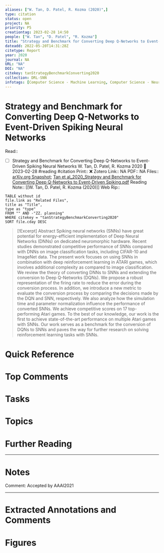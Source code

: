```yaml
---
aliases: ["W. Tan, D. Patel, R. Kozma (2020)",]
type: citation
status: open
project: NA
priority: P5
creationtag: 2023-02-28 14:50
people: ["W. Tan", "D. Patel", "R. Kozma"]
title: "Strategy and Benchmark for Converting Deep Q-Networks to Event-Driven Spiking Neural Networks"
dateadd: 2022-05-20T14:31:28Z
citetype: Report
year: 2020
journal: NA
URL: "NA"
DOI: "NA"
citekey: tanStrategyBenchmarkConverting2020
collection: DRL-SNN
infotags: [Computer Science - Machine Learning, Computer Science - Neural and Evolutionary Computing]
---
```


# Strategy and Benchmark for Converting Deep Q-Networks to Event-Driven Spiking Neural Networks
Read:: 
- [ ] Strategy and Benchmark for Converting Deep Q-Networks to Event-Driven Spiking Neural Networks W. Tan, D. Patel, R. Kozma 2020 🛫 2023-02-28 #reading #citation
Print::  ❌
Zotero Link:: NA
PDF:: NA
Files:: [arXiv.org Snapshot](file:///C:%5CUsers%5Cmichaelt%5CInsync%5Cm@tarlton.info%5CGoogle%20Drive%5C06.%20Zotero%5Cstorage%5CKLPSY28B%5C2009.html); [Tan et al_2020_Strategy and Benchmark for Converting Deep Q-Networks to Event-Driven Spiking.pdf](file:///C:%5CUsers%5Cmichaelt%5CInsync%5Cm@tarlton.info%5CGoogle%20Drive%5C06.%20Zotero%5Cstorage%5CDWXSVHH6%5CTan%20et%20al_2020_Strategy%20and%20Benchmark%20for%20Converting%20Deep%20Q-Networks%20to%20Event-Driven%20Spiking.pdf)
Reading Note:: [[W. Tan, D. Patel, R. Kozma (2020)]]
Web Rip:: 

```dataview
TABLE without id
file.link as "Related Files",
title as "Title",
type as "type"
FROM "" AND -"ZZ. planning"
WHERE citekey = "tanStrategyBenchmarkConverting2020" 
SORT file.cday DESC
```


> [!Excerpt] Abstract
> Spiking neural networks (SNNs) have great potential for energy-efficient implementation of Deep Neural Networks (DNNs) on dedicated neuromorphic hardware. Recent studies demonstrated competitive performance of SNNs compared with DNNs on image classification tasks, including CIFAR-10 and ImageNet data. The present work focuses on using SNNs in combination with deep reinforcement learning in ATARI games, which involves additional complexity as compared to image classification. We review the theory of converting DNNs to SNNs and extending the conversion to Deep Q-Networks (DQNs). We propose a robust representation of the firing rate to reduce the error during the conversion process. In addition, we introduce a new metric to evaluate the conversion process by comparing the decisions made by the DQN and SNN, respectively. We also analyze how the simulation time and parameter normalization influence the performance of converted SNNs. We achieve competitive scores on 17 top-performing Atari games. To the best of our knowledge, our work is the first to achieve state-of-the-art performance on multiple Atari games with SNNs. Our work serves as a benchmark for the conversion of DQNs to SNNs and paves the way for further research on solving reinforcement learning tasks with SNNs.


# Quick Reference

# Top Comments

# Tasks

# Topics


# Further Reading 
 

----
# Notes
Comment: Accepted by AAAI2021

----
# Extracted Annotations and Comments


# Figures
